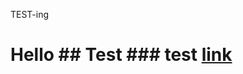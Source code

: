 TEST-ing
# Hello                                                                                                       ## Test                                                                                                       ### test                                                                                                                                                                                                                    [link](https://r136a1x27.notion.site/)
